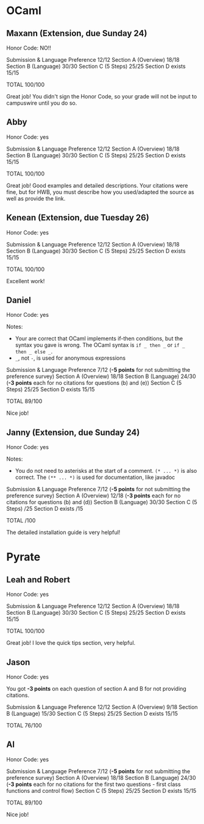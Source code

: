 # OCaml

## Maxann (Extension, due Sunday 24)

Honor Code: NO!!

Submission & Language Preference                   12/12
Section A (Overview)                               18/18
Section B (Language)                               30/30
Section C (5 Steps)                                25/25
Section D exists                                   15/15

TOTAL                                              100/100

Great job! You didn't sign the Honor Code, so your grade will not be input to campuswire until you do so.

## Abby

Honor Code: yes

Submission & Language Preference                   12/12
Section A (Overview)                               18/18
Section B (Language)                               30/30
Section C (5 Steps)                                25/25
Section D exists                                   15/15

TOTAL                                              100/100

Great job! Good examples and detailed descriptions. Your citations were fine, but for HWB, you must describe how you used/adapted the source as well as provide the link. 

## Kenean (Extension, due Tuesday 26)

Honor Code: yes

Submission & Language Preference                   12/12
Section A (Overview)                               18/18
Section B (Language)                               30/30
Section C (5 Steps)                                25/25
Section D exists                                   15/15

TOTAL                                              100/100

Excellent work!

## Daniel

Honor Code: yes

Notes:
- Your are correct that OCaml implements if-then conditions, but the syntax you gave is wrong. The OCaml syntax is `if _ then _` or `if _ then _ else _`.
- `_`, not `-`, is used for anonymous expressions

Submission & Language Preference                   7/12 (**-5 points** for not submitting the preference survey)
Section A (Overview)                               18/18
Section B (Language)                               24/30 (**-3 points** each for no citations for questions (b) and (e))
Section C (5 Steps)                                25/25
Section D exists                                   15/15

TOTAL                                              89/100

Nice job!

## Janny (Extension, due Sunday 24)

Honor Code: yes

Notes:
- You do not need to asterisks at the start of a comment. `(* ... *)` is also correct. The `(** ... *)` is used for documentation, like javadoc

Submission & Language Preference                   7/12 (**-5 points** for not submitting the preference survey)
Section A (Overview)                               12/18 (**-3 points** each for no citations for questions (b) and (d))
Section B (Language)                               30/30
Section C (5 Steps)                                /25
Section D exists                                   /15

TOTAL                                              /100

The detailed installation guide is very helpful!

# Pyrate

## Leah and Robert

Honor Code: yes

Submission & Language Preference                   12/12
Section A (Overview)                               18/18
Section B (Language)                               30/30
Section C (5 Steps)                                25/25
Section D exists                                   15/15

TOTAL                                              100/100

Great job! I love the quick tips section, very helpful.

## Jason

Honor Code: yes

You got **-3 points** on each question of section A and B for not providing citations.

Submission & Language Preference                   12/12
Section A (Overview)                               9/18
Section B (Language)                               15/30
Section C (5 Steps)                                25/25
Section D exists                                   15/15

TOTAL                                              76/100


## Al

Honor Code: yes

Submission & Language Preference                   7/12 (**-5 points** for not submitting the preference survey)
Section A (Overview)                               18/18
Section B (Language)                               24/30 (**-3 points** each for no citations for the first two questions - first class functions and control flow)
Section C (5 Steps)                                25/25
Section D exists                                   15/15

TOTAL                                              89/100

Nice job!